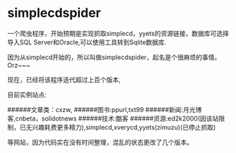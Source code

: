 simplecdspider
============

一个爬虫程序，开始预期是实现抓取simplecd，yyets的资源链接，数据库可选择导入SQL Server和Oracle,可以使用工具转到Sqlite数据库.<br/>

因为从simplecd开始的，所以叫做simplecdspider，起名是个很麻烦的事情。Orz~~~

现在，已经将该程序迭代超过上百个版本,

目前实例站点:

######文章类：cxzw,
######图书:ppurl,txt99
######新闻:月光博客,cnbeta，solidotnews
######技术:酷客
######资源:ed2k2000(因该站限制，已无兴趣耗费更多精力),simplecd,xverycd,yyets(zimuzu)(已停止抓取)


等网站，因为代码实在没有时间整理，混乱的状态更改了几个版本。

